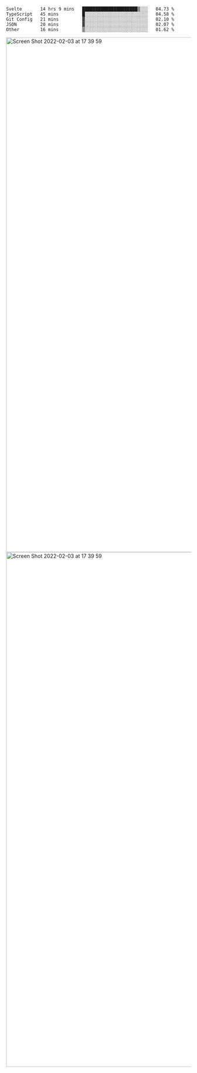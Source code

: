 <!--START_SECTION:waka-->

```text
Svelte       14 hrs 9 mins   █████████████████████▒░░░   84.73 %
TypeScript   45 mins         █░░░░░░░░░░░░░░░░░░░░░░░░   04.58 %
Git Config   21 mins         ▓░░░░░░░░░░░░░░░░░░░░░░░░   02.10 %
JSON         20 mins         ▓░░░░░░░░░░░░░░░░░░░░░░░░   02.07 %
Other        16 mins         ▒░░░░░░░░░░░░░░░░░░░░░░░░   01.62 %
```

<!--END_SECTION:waka-->

<img width="1400" alt="Screen Shot 2022-02-03 at 17 39 59" src="https://user-images.githubusercontent.com/45716542/152387304-f2b60485-53a6-4f4b-a818-5cefb1b0c0ae.png">
<img width="1400" alt="Screen Shot 2022-02-03 at 17 39 59" src="https://user-images.githubusercontent.com/45716542/152387273-ea5cdf21-2a45-44da-8bef-00c1763b1d42.png">
